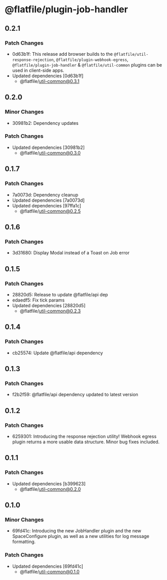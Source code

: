 # @flatfile/plugin-job-handler

## 0.2.1

### Patch Changes

- 0d63b1f: This release add browser builds to the `@flatfile/util-response-rejection`, `@flatfile/plugin-webhook-egress`, `@flatfile/plugin-job-handler` & `@flatfile/util-common` plugins can be used in client-side apps.
- Updated dependencies [0d63b1f]
  - @flatfile/util-common@0.3.1

## 0.2.0

### Minor Changes

- 30981b2: Dependency updates

### Patch Changes

- Updated dependencies [30981b2]
  - @flatfile/util-common@0.3.0

## 0.1.7

### Patch Changes

- 7a0073d: Dependency cleanup
- Updated dependencies [7a0073d]
- Updated dependencies [97ffa1c]
  - @flatfile/util-common@0.2.5

## 0.1.6

### Patch Changes

- 3d31680: Display Modal instead of a Toast on Job error

## 0.1.5

### Patch Changes

- 28820d5: Release to update @flatfile/api dep
- edaedf5: Fix tick params
- Updated dependencies [28820d5]
  - @flatfile/util-common@0.2.3

## 0.1.4

### Patch Changes

- cb25574: Update @flatfile/api dependency

## 0.1.3

### Patch Changes

- f2b2f59: @flatfile/api dependency updated to latest version

## 0.1.2

### Patch Changes

- 6259301: Introducing the response rejection utility! Webhook egress plugin returns a more usable data structure. Minor bug fixes included.

## 0.1.1

### Patch Changes

- Updated dependencies [b399623]
  - @flatfile/util-common@0.2.0

## 0.1.0

### Minor Changes

- 69fd41c: Introducing the new JobHandler plugin and the new SpaceConfigure plugin, as well as a new utilities for log message formatting.

### Patch Changes

- Updated dependencies [69fd41c]
  - @flatfile/util-common@0.1.0

